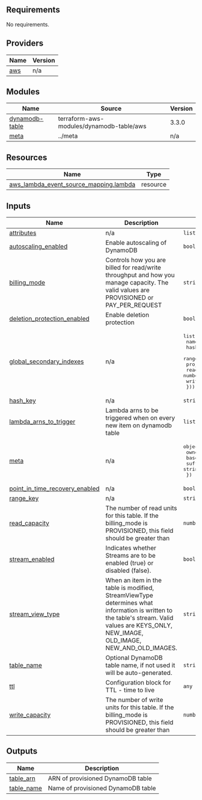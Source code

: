 <!-- BEGIN_TF_DOCS -->
## Requirements

No requirements.

## Providers

| Name | Version |
|------|---------|
| <a name="provider_aws"></a> [aws](#provider\_aws) | n/a |

## Modules

| Name | Source | Version |
|------|--------|---------|
| <a name="module_dynamodb-table"></a> [dynamodb-table](#module\_dynamodb-table) | terraform-aws-modules/dynamodb-table/aws | 3.3.0 |
| <a name="module_meta"></a> [meta](#module\_meta) | ../meta | n/a |

## Resources

| Name | Type |
|------|------|
| [aws_lambda_event_source_mapping.lambda](https://registry.terraform.io/providers/hashicorp/aws/latest/docs/resources/lambda_event_source_mapping) | resource |

## Inputs

| Name | Description | Type | Default | Required |
|------|-------------|------|---------|:--------:|
| <a name="input_attributes"></a> [attributes](#input\_attributes) | n/a | `list(map(string))` | `[]` | no |
| <a name="input_autoscaling_enabled"></a> [autoscaling\_enabled](#input\_autoscaling\_enabled) | Enable autoscaling of DynamoDB | `bool` | `false` | no |
| <a name="input_billing_mode"></a> [billing\_mode](#input\_billing\_mode) | Controls how you are billed for read/write throughput and how you manage capacity. The valid values are PROVISIONED or PAY\_PER\_REQUEST | `string` | `"PAY_PER_REQUEST"` | no |
| <a name="input_deletion_protection_enabled"></a> [deletion\_protection\_enabled](#input\_deletion\_protection\_enabled) | Enable deletion protection | `bool` | `false` | no |
| <a name="input_global_secondary_indexes"></a> [global\_secondary\_indexes](#input\_global\_secondary\_indexes) | n/a | <pre>list(object({<br>    name            = string<br>    hash_key        = string<br>    range_key       = string<br>    projection_type = string<br>    read_capacity   = number<br>    write_capacity  = number<br>  }))</pre> | `[]` | no |
| <a name="input_hash_key"></a> [hash\_key](#input\_hash\_key) | n/a | `string` | `""` | no |
| <a name="input_lambda_arns_to_trigger"></a> [lambda\_arns\_to\_trigger](#input\_lambda\_arns\_to\_trigger) | Lambda arns to be triggered when on every new item on dynamodb table | `list(string)` | `[]` | no |
| <a name="input_meta"></a> [meta](#input\_meta) | n/a | <pre>object({<br>    owner    = string<br>    basename = string<br>    suffix   = string<br>  })</pre> | n/a | yes |
| <a name="input_point_in_time_recovery_enabled"></a> [point\_in\_time\_recovery\_enabled](#input\_point\_in\_time\_recovery\_enabled) | n/a | `bool` | `false` | no |
| <a name="input_range_key"></a> [range\_key](#input\_range\_key) | n/a | `string` | `""` | no |
| <a name="input_read_capacity"></a> [read\_capacity](#input\_read\_capacity) | The number of read units for this table. If the billing\_mode is PROVISIONED, this field should be greater than | `number` | `5` | no |
| <a name="input_stream_enabled"></a> [stream\_enabled](#input\_stream\_enabled) | Indicates whether Streams are to be enabled (true) or disabled (false). | `bool` | `false` | no |
| <a name="input_stream_view_type"></a> [stream\_view\_type](#input\_stream\_view\_type) | When an item in the table is modified, StreamViewType determines what information is written to the table's stream. Valid values are KEYS\_ONLY, NEW\_IMAGE, OLD\_IMAGE, NEW\_AND\_OLD\_IMAGES. | `string` | `null` | no |
| <a name="input_table_name"></a> [table\_name](#input\_table\_name) | Optional DynamoDB table name, if not used it will be auto-generated. | `string` | `""` | no |
| <a name="input_ttl"></a> [ttl](#input\_ttl) | Configuration block for TTL - time to live | `any` | `{}` | no |
| <a name="input_write_capacity"></a> [write\_capacity](#input\_write\_capacity) | The number of write units for this table. If the billing\_mode is PROVISIONED, this field should be greater than | `number` | `5` | no |

## Outputs

| Name | Description |
|------|-------------|
| <a name="output_table_arn"></a> [table\_arn](#output\_table\_arn) | ARN of provisioned DynamoDB table |
| <a name="output_table_name"></a> [table\_name](#output\_table\_name) | Name of provisioned DynamoDB table |
<!-- END_TF_DOCS -->